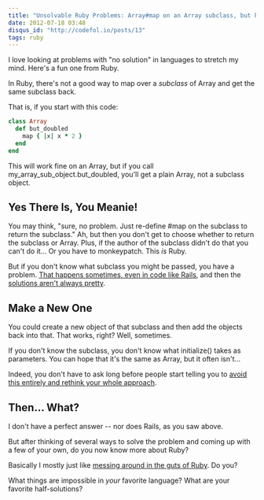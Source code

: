 ```yaml
---
title: "Unsolvable Ruby Problems: Array#map on an Array subclass, but keep the subclass!"
date: 2012-07-18 03:48
disqus_id: "http://codefol.io/posts/13"
tags: ruby
---
```

I love looking at problems with "no solution" in languages to stretch my mind.  Here's a fun one from Ruby.

In Ruby, there's not a good way to map over a <i>subclass</i> of Array and get the same subclass back.

That is, if you start with this code:

``` ruby
class Array
  def but_doubled
    map { |x| x * 2 }
  end
end
```

This will work fine on an Array, but if you call my_array_sub_object.but_doubled, you'll get a plain Array, not a subclass object.

<h2>Yes There Is, You Meanie!</h2>

You may think, "sure, no problem.  Just re-define #map on the subclass to return the subclass."  Ah, but then you don't get to choose whether to return the subclass or Array.  Plus, if the author of the subclass didn't do that you can't do it...  Or you have to monkeypatch.  This <i>is</i> Ruby.

But if you don't know what subclass you might be passed, you have a problem.  <a href="http://codefol.io/posts/Deep-Rails-Understanding-HashWithIndifferentAccess-Understanding-the-Params-Hash">That happens sometimes, even in code like Rails</a>, and then the <a href="https://github.com/rails/rails/commit/f43e5d160bf9708ad50b58c8168e38579769e024">solutions aren't always pretty</a>.

<h2>Make a New One</h2>

You could create a new object of that subclass and then add the objects back into that.  That works, right?  Well, sometimes.

If you don't know the subclass, you don't know what initialize() takes as parameters.  You can hope that it's the same as Array, but it often isn't...

Indeed, you don't have to ask long before people start telling you to <a href="https://groups.google.com/forum/?fromgroups#!topic/ruby-talk-google/stvr3xzIStU">avoid this entirely and rethink your whole approach</a>.

<h2>Then... What?</h2>

I don't have a perfect answer -- nor does Rails, as you saw above.

But after thinking of several ways to solve the problem and coming up with a few of your own, do you now know more about Ruby?

Basically I mostly just like <a href="http://rebuilding-rails.com">messing around in the guts of Ruby</a>. Do you?

What things are impossible in <i>your</i> favorite language?  What are your favorite half-solutions?
